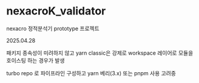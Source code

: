 # nexacroK_validator
nexacro 정적분석기 prototype 프로젝트 



2025.04.28 

패키지 종속성이 미려하지 않고 yarn classic은 강제로 workspace 레이어로 모듈을 호이스팅 하는 경우가 발생

turbo repo 로 파이프라인 구성하고 yarn 베리(3.x) 또는 pnpm 사용 고려중
